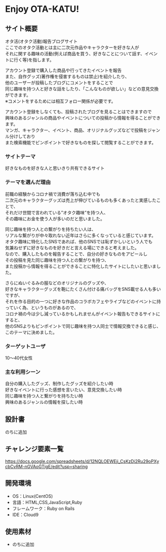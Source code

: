# Enjoy OTA-KATU!

## サイト概要
オタ活(オタク活動)報告ブログサイト  
ここでのオタク活動とは主に二次元作品やキャラクターを好きな人が  
それに関する趣味の活動(例えば商品を買う、好きなことについて話す、イベントに行く等)を指します。

アカウント登録で購入した商品や行ってきたイベントを報告  
また、自作グッズ(著作権を侵害するものは禁止)を紹介したり、  
他のユーザーが投稿したブログにコメントをすることで  
同じ趣味を持つ人と好きな話をしたり、「こんなものが欲しい」などの意見交換ができます。  
※コメントをするためには相互フォロー関係が必要です。

アカウント登録をしなくても、投稿されたブログを見ることはできますので  
興味のあるジャンルの商品やイベントについての投稿から情報を得ることができます。  
マンガ、キャラクター、イベント、商品、オリジナルグッズなどで投稿をジャンル分けしており  
また検索機能でピンポイントで好きなものを探して閲覧することができます。  

### サイトテーマ
好きなものを好きな人と思いきり共有できるサイト

### テーマを選んだ理由
前職の経験からコロナ禍で消費が落ち込む中でも  
二次元のキャラクターグッズは売上が伸びているものも多くあったと実感したことで、  
それだけ世間で言われている”オタク趣味”を持つ人、  
その趣味にお金を使う人が多いのだと思いました。  

同じ趣味を持つ人との繋がりを持ちたい人は、  
リアルな繋がりが中々取れない近年はさらに多くなっていると感じています。  
オタク趣味に特化したSNSであれば、他のSNSでは恥ずかしいという人でも  
気兼ねせずに好きなものを好きだと言える場にできると考えました。  
なので、購入したものを報告することで、自分の好きなものをアピールし  
その投稿を見た同じ趣味を持つ人との繋がりを持つ、  
また投稿から情報を得ることができることに特化したサイトにしたいと思いました。

さらにぬいぐるみの服などのオリジナルのグッズや、  
好きなキャラクターグッズを鞄にたくさん付ける痛バッグをSNS載せる人も多いですが、  
それを作る目的の一つに好きな作品のコラボカフェやライブなどのイベントに持っていく為、というものがあるので、  
コロナ禍の今は少し減っているかもしれませんがイベント報告もできるサイトにすると、  
他のSNSよりもピンポイントで同じ趣味を持つ人同士で情報交換できると感じ、このテーマに決めました。

### ターゲットユーザ
10〜40代女性  

### 主な利用シーン
自分の購入したグッズ、制作したグッズを紹介したい時  
好きなイベントに行った感想を言いたい、意見交換したい時  
同じ趣味を持つ人と繋がりを持ちたい時  
興味のあるジャンルの情報を探したい時  

## 設計書
のちに追加

## チャレンジ要素一覧
https://docs.google.com/spreadsheets/d/12NQLOEWEji_CsKzDi2Ru29oPXycbCvRM-nGVAoGTigE/edit?usp=sharing


## 開発環境
- OS：Linux(CentOS)
- 言語：HTML,CSS,JavaScript,Ruby
- フレームワーク：Ruby on Rails
- IDE：Cloud9

## 使用素材
- のちに追加
